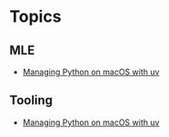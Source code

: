 # Topics

## MLE
- [Managing Python on macOS with uv](blog/posts/uv_on_macos_for_mle.md)

## Tooling
- [Managing Python on macOS with uv](blog/posts/uv_on_macos_for_mle.md)
